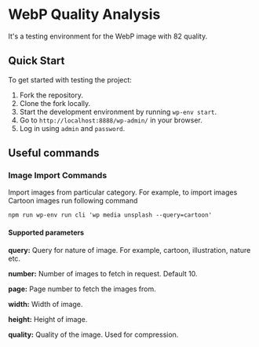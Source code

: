 # WebP Quality Analysis

It's a testing environment for the WebP image with 82 quality.

## Quick Start
To get started with testing the project:
1. Fork the repository.
2. Clone the fork locally.
3. Start the development environment by running `wp-env start`.
4. Go to `http://localhost:8888/wp-admin/` in your browser.
5. Log in using `admin` and `password`.

## Useful commands

### Image Import Commands

Import images from particular category. For example, to import images Cartoon images run following command

```
npm run wp-env run cli 'wp media unsplash --query=cartoon'
```

#### Supported parameters

**query:** Query for nature of image. For example, cartoon, illustration, nature etc.

**number:** Number of images to fetch in request. Default 10.

**page:** Page number to fetch the images from.

**width:** Width of image.

**height:** Height of image.

**quality:** Quality of the image. Used for compression.